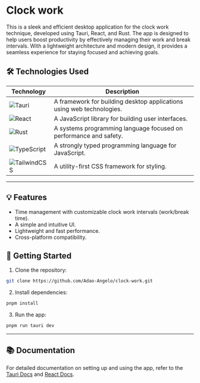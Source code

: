 
# Clock work 

This is a sleek and efficient desktop application for the clock work technique, developed using Tauri, React, and Rust. The app is designed to help users boost productivity by effectively managing their work and break intervals. With a lightweight architecture and modern design, it provides a seamless experience for staying focused and achieving goals.

## 🛠️ Technologies Used

| Technology       | Description                                                                 |
|------------------|-----------------------------------------------------------------------------|
| ![Tauri](https://img.shields.io/badge/-Tauri-05122A?style=flat&logo=tauri)       | A framework for building desktop applications using web technologies.     |
| ![React](https://img.shields.io/badge/-React-05122A?style=flat&logo=react)       | A JavaScript library for building user interfaces.                        |
| ![Rust](https://img.shields.io/badge/-Rust-05122A?style=flat&logo=rust)         | A systems programming language focused on performance and safety.         |
| ![TypeScript](https://img.shields.io/badge/-TypeScript-05122A?style=flat&logo=typescript) | A strongly typed programming language for JavaScript.                    |
| ![TailwindCSS](https://img.shields.io/badge/-TailwindCSS-05122A?style=flat&logo=tailwindcss) | A utility-first CSS framework for styling.                                |

---

## 💡 Features

- Time management with customizable clock work intervals (work/break time).
- A simple and intuitive UI.
- Lightweight and fast performance.
- Cross-platform compatibility.

## 🚀 Getting Started

1. Clone the repository:

```bash
git clone https://github.com/Adao-Angelo/clock-work.git
```

2. Install dependencies:

```bash
pnpm install
```

3. Run the app:

```bash
pnpm run tauri dev
```

---

## 📚 Documentation

For detailed documentation on setting up and using the app, refer to the [Tauri Docs](https://tauri.app) and [React Docs](https://reactjs.org/docs/getting-started.html).
